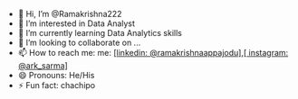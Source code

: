 - 👋 Hi, I’m @Ramakrishna222
- 👀 I’m interested in Data Analyst
- 🌱 I’m currently learning Data Analytics skills 
- 💞️ I’m looking to collaborate on ...
- 📫 How to reach me:  me: [[linkedin: @ramakrishnaappajodu]](url),[[ instagram: @ark_sarma]](url)
- 😄 Pronouns: He/His
- ⚡ Fun fact: chachipo 

<!---
Ramakrishna222/Ramakrishna222 is a ✨ special ✨ repository because its `README.md` (this file) appears on your GitHub profile.
You can click the Preview link to take a look at your changes.
--->
